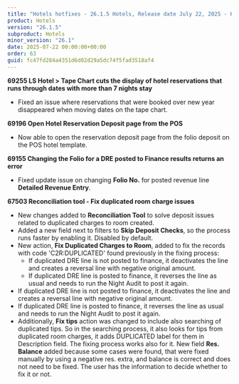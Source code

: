 ```yaml
---
title: "Hotels hotfixes - 26.1.5 Hotels, Release date July 22, 2025 - Hotfixes"
product: Hotels
version: "26.1.5"
subproduct: Hotels
minor_version: "26.1"
date: 2025-07-22 00:00:00+00:00
order: 63
guid: fc47fd284a4351d6d02d29a5dc74f5fad3518af4
---
```


<div><strong>69255 LS Hotel > Tape Chart cuts the display of hotel reservations that runs through dates with more than 7 nights stay</strong>
<ul><li>Fixed an issue where reservations that were booked over new year disappeared when moving dates on the tape chart.</li></ul>
<strong>69196 Open Hotel Reservation Deposit page from the POS</strong>
<ul><li>Now able to open the reservation deposit page from the folio deposit on the POS hotel template.</li></ul>
<strong>69155 Changing the Folio for a DRE posted to Finance results returns an error</strong>
<ul><li>Fixed update issue on changing <b>Folio No.</b> for posted revenue line <b>Detailed Revenue Entry</b>.</li></ul>
<strong>67503 Reconciliation tool - Fix duplicated room charge issues</strong>
<ul><li>New changes added to <b>Reconciliation Tool</b> to solve deposit issues related to duplicated charges to room created.</li>
<li>Added a new field next to filters to <b>Skip Deposit Checks</b>, so the process  runs faster by enabling it. Disabled by default.</li>
<li>New action, <b>Fix Duplicated Charges to Room</b>, added to fix the records with code 'C2R:DUPLICATED' found previously in the fixing process:<ul><li>If duplicated DRE line is not posted to finance, it deactivates the line and creates a reversal line with negative original amount.</li><li>If duplicated DRE line is posted to finance, it reverses the line as usual and needs to run the Night Audit to post it again.</li></ul></li>
<li>If duplicated DRE line is not posted to finance, it deactivates the line and creates a reversal line with negative original amount.</li>
<li>If duplicated DRE line is posted to finance, it reverses the line as usual and needs to run the Night Audit to post it again.</li>
<li>Additionally, <b>Fix tips</b> action was changed to include also searching of duplicated tips. So in the searching process, it also looks for tips from duplicated room charges, it adds DUPLICATED label for them in Description field. The fixing process works also for it. New field <b>Res. Balance</b> added because some cases were found, that were fixed manually by using a negative res. extra, and balance is correct and does not need to be fixed. The user has the information to decide whether to fix it or not.</li></ul></div>
